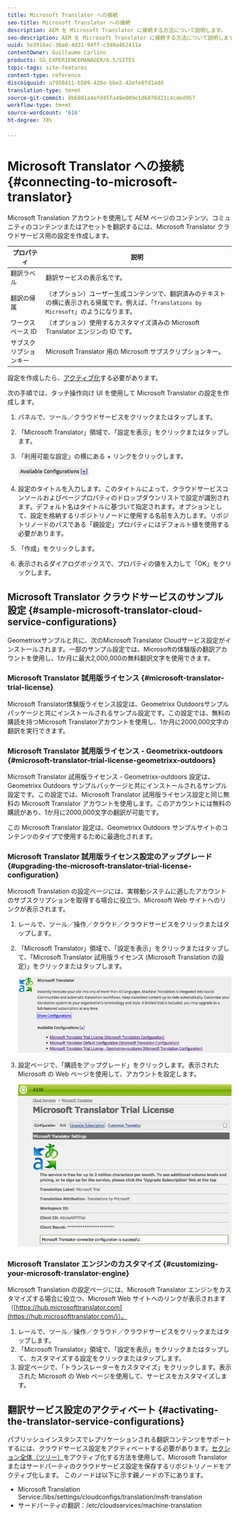 ```yaml
---
title: Microsoft Translator への接続
seo-title: Microsoft Translator への接続
description: AEM を Microsoft Translator に接続する方法について説明します。
seo-description: AEM を Microsoft Translator に接続する方法について説明します。
uuid: 5e3916ec-36a0-4d31-94ff-c340a462411a
contentOwner: Guillaume Carlino
products: SG_EXPERIENCEMANAGER/6.5/SITES
topic-tags: site-features
content-type: reference
discoiquuid: a7958411-b509-428e-bbe2-42efe8fd1add
translation-type: tm+mt
source-git-commit: 8b6801a4efd45fa49e009e1d6876d21c4cded957
workflow-type: tm+mt
source-wordcount: '616'
ht-degree: 78%

---
```



# Microsoft Translator への接続{#connecting-to-microsoft-translator}

Microsoft Translation アカウントを使用して AEM ページのコンテンツ、コミュニティのコンテンツまたはアセットを翻訳するには、Microsoft Translator クラウドサービス用の設定を作成します。

| プロパティ | 説明 |
|---|---|
| 翻訳ラベル | 翻訳サービスの表示名です。 |
| 翻訳の帰属 | （オプション）ユーザー生成コンテンツで、翻訳済みのテキストの横に表示される帰属です。例えば、「`Translations by Microsoft`」のようになります。 |
| ワークスペース ID | （オプション）使用するカスタマイズ済みの Microsoft Translator エンジンの ID です。 |
| サブスクリプションキー | Microsoft Translator 用の Microsoft サブスクリプションキー。 |

設定を作成したら、[アクティブ化](/help/sites-administering/tc-msconf.md#activating-the-translator-service-configurations)する必要があります。

次の手順では、タッチ操作向け UI を使用して Microsoft Translator の設定を作成します。

1. パネルで、ツール／クラウドサービスをクリックまたはタップします。
1. 「Microsoft Translator」領域で、「設定を表示」をクリックまたはタップします。
1. 「利用可能な設定」の横にある + リンクをクリックします。

   ![chlimage_1-382](assets/chlimage_1-382.png)

1. 設定のタイトルを入力します。このタイトルによって、クラウドサービスコンソールおよびページプロパティのドロップダウンリストで設定が識別されます。デフォルト名はタイトルに基づいて指定されます。オプションとして、設定を格納するリポジトリノードに使用する名前を入力します。リポジトリノードのパスである「親設定」プロパティにはデフォルト値を使用する必要があります。
1. 「作成」をクリックします。
1. 表示されるダイアログボックスで、プロパティの値を入力して「OK」をクリックします。

## Microsoft Translator クラウドサービスのサンプル設定  {#sample-microsoft-translator-cloud-service-configurations}

Geometrixxサンプルと共に、次のMicrosoft Translator Cloudサービス設定がインストールされます。一部のサンプル設定では、Microsoftの体験版の翻訳アカウントを使用し、1か月に最大2,000,000の無料翻訳文字を使用できます。

### Microsoft Translator 試用版ライセンス {#microsoft-translator-trial-license}

Microsoft Translator体験版ライセンス設定は、Geometrixx Outdoorsサンプルパッケージと共にインストールされるサンプル設定です。この設定では、無料の購読を持つMicrosoft Translatorアカウントを使用し、1か月に2000,000文字の翻訳を実行できます。

### Microsoft Translator 試用版ライセンス - Geometrixx-outdoors {#microsoft-translator-trial-license-geometrixx-outdoors}

Microsoft Translator 試用版ライセンス - Geometrixx-outdoors 設定は、Geometrixx Outdoors サンプルパッケージと共にインストールされるサンプル設定です。この設定では、Microsoft Translator 試用版ライセンス設定と同じ無料の Microsoft Translator アカウントを使用します。このアカウントには無料の購読があり、1か月に2000,000文字の翻訳が可能です。

この Microsoft Translator 設定は、Geometrixx Outdoors サンプルサイトのコンテンツのタイプで使用するために最適化されます。

### Microsoft Translator 試用版ライセンス設定のアップグレード  {#upgrading-the-microsoft-translator-trial-license-configuration}

Microsoft Translation の設定ページには、実稼動システムに適したアカウントのサブスクリプションを取得する場合に役立つ、Microsoft Web サイトへのリンクが表示されます。

1. レールで、ツール／操作／クラウド／クラウドサービスをクリックまたはタップします。
1. 「Microsoft Translator」領域で、「設定を表示」をクリックまたはタップして、「Microsoft Translator 試用版ライセンス (Microsoft Translation の設定)」をクリックまたはタップします。

   ![chlimage_1-383](assets/chlimage_1-383.png)

1. 設定ページで、「購読をアップグレード」をクリックします。表示された Microsoft の Web ページを使用して、アカウントを設定します。

   ![chlimage_1-384](assets/chlimage_1-384.png)

### Microsoft Translator エンジンのカスタマイズ {#customizing-your-microsoft-translator-engine}

Microsoft Translation の設定ページには、Microsoft Translator エンジンをカスタマイズする場合に役立つ、Microsoft Web サイトへのリンクが表示されます（[https://hub.microsofttranslator.com](https://hub.microsofttranslator.com/)）。

1. レールで、ツール／操作／クラウド／クラウドサービスをクリックまたはタップします。
1. 「Microsoft Translator」領域で、「設定を表示」をクリックまたはタップして、カスタマイズする設定をクリックまたはタップします。
1. 設定ページで、「トランスレーターをカスタマイズ」をクリックします。表示された Microsoft の Web ページを使用して、サービスをカスタマイズします。

## 翻訳サービス設定のアクティベート  {#activating-the-translator-service-configurations}

パブリッシュインスタンスでレプリケーションされる翻訳コンテンツをサポートするには、クラウドサービス設定をアクティベートする必要があります。[セクション全体（ツリー）](/help/sites-authoring/publishing-pages.md#publishing-and-unpublishing-a-tree)をアクティブ化する方法を使用して、Microsoft Translatorまたはサードパーティのクラウドサービス設定を保存するリポジトリノードをアクティブ化します。 このノードは以下に示す親ノードの下にあります。

* Microsoft Translation Service:/libs/settings/cloudconfigs/translation/msft-translation
* サードパーティの翻訳：/etc/cloudservices/machine-translation

